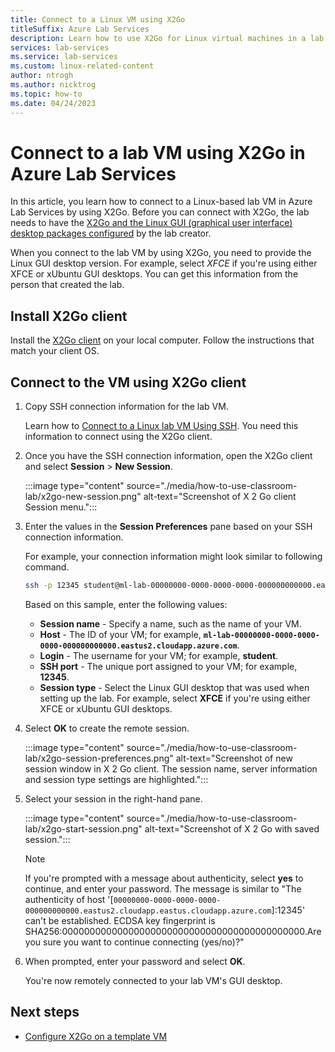 ```yaml
---
title: Connect to a Linux VM using X2Go
titleSuffix: Azure Lab Services
description: Learn how to use X2Go for Linux virtual machines in a lab in Azure Lab Services.  
services: lab-services
ms.service: lab-services
ms.custom: linux-related-content
author: ntrogh
ms.author: nicktrog
ms.topic: how-to
ms.date: 04/24/2023
---
```


# Connect to a lab VM using X2Go in Azure Lab Services

In this article, you learn how to connect to a Linux-based lab VM in Azure Lab Services by using X2Go. Before you can connect with X2Go, the lab needs to have the [X2Go and the Linux GUI (graphical user interface) desktop packages configured](./how-to-enable-remote-desktop-linux.md) by the lab creator.

When you connect to the lab VM by using X2Go, you need to provide the Linux GUI desktop version. For example, select *XFCE* if you're using either XFCE or xUbuntu GUI desktops. You can get this information from the person that created the lab.

## Install X2Go client

Install the [X2Go client](https://wiki.x2go.org/doku.php/doc:installation:x2goclient) on your local computer.  Follow the instructions that match your client OS.

## Connect to the VM using X2Go client

1. Copy SSH connection information for the lab VM. 

    Learn how to [Connect to a Linux lab VM Using SSH](connect-virtual-machine.md#connect-to-a-linux-lab-vm-using-ssh). You need this information to connect using the X2Go client.

1. Once you have the SSH connection information, open the X2Go client and select **Session** > **New Session**.

    :::image type="content" source="./media/how-to-use-classroom-lab/x2go-new-session.png" alt-text="Screenshot of X 2 Go client Session menu.":::

1. Enter the values in the **Session Preferences** pane based on your SSH connection information.

    For example, your connection information might look similar to following command.

    ```bash
    ssh -p 12345 student@ml-lab-00000000-0000-0000-0000-000000000000.eastus2.cloudapp.azure.com
    ```

    Based on this sample, enter the following values:

   - **Session name** - Specify a name, such as the name of your VM.
   - **Host** - The ID of your VM; for example, **`ml-lab-00000000-0000-0000-0000-000000000000.eastus2.cloudapp.azure.com`**.
   - **Login** - The username for your VM; for example, **student**.
   - **SSH port** - The unique port assigned to your VM; for example, **12345**.
   - **Session type** - Select the Linux GUI desktop that was used when setting up the lab. For example, select **XFCE** if you're using either XFCE or xUbuntu GUI desktops.

1. Select **OK** to create the remote session.

    :::image type="content" source="./media/how-to-use-classroom-lab/x2go-session-preferences.png" alt-text="Screenshot of new session window in X 2 Go client.  The session name, server information and session type settings are highlighted.":::

1. Select your session in the right-hand pane.

    :::image type="content" source="./media/how-to-use-classroom-lab/x2go-start-session.png" alt-text="Screenshot of X 2 Go with saved session.":::

    > [!NOTE]
    > If you're prompted with a message about authenticity, select **yes** to continue, and enter your password. The message is similar to "The authenticity of host '[`00000000-0000-0000-0000-000000000000.eastus2.cloudapp.eastus.cloudapp.azure.com`]:12345' can't be established.  ECDSA key fingerprint is SHA256:00000000000000000000000000000000000000000000.Are you sure you want to continue connecting (yes/no)?"

1. When prompted, enter your password and select **OK**.

    You're now remotely connected to your lab VM's GUI desktop.

## Next steps

- [Configure X2Go on a template VM](how-to-enable-remote-desktop-linux.md)
